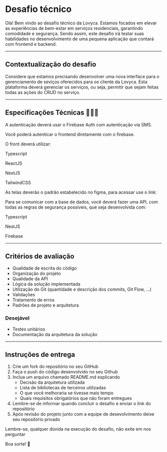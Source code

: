 # Desafio técnico

Olá! Bem vindo ao desafio técnico da Lovyca. Estamos focados em elevar as experiências de bem-estar em serviços residenciais, garantindo comodidade e segurança.
Sendo assim, este desafio irá testar suas habilidades no desenvolvimento de uma pequena aplicação que contará com frontend e backend.

---

## Contextualização do desafio

Considere que estamos precisando desenvolver uma nova interface para o gerenciamento de seviços oferecidos para os cliente da Lovyca. Esta plataforma deverá gerenciar os serviços, ou seja, permitir que sejam feitas todas as ações do CRUD no serviço.   

---

## Especificações Técnicas 🧑🏽‍💻

A autenticação deverá usar o Firebase Auth com autenticação via SMS.

Você poderá autenticar o frontend diretamente com o firebase.

O front deverá utilizar: 

Typescript

ReactJS

NextJS

TailwindCSS

As telas deverão o padrão estabelecido no figma, para acessar use o link: 

Para se comunicar com a base de dados, você deverá fazer uma API, com todas as regras de segurança possíveis, que seja desenvolvida com:

Typescript

NestJS

Firebase

---

## Critérios de avaliação

- Qualidade de escrita do código
- Organização do projeto
- Qualidade da API
- Lógica da solução implementada
- Utilização do Git (quantidade e descrição dos commits, Git Flow, ...)
- Validações
- Tratamento de erros
- Padrões de projeto e arquitetura

### Desejável

- Testes unitários
- Documentação da arquitetura da solução

---

## Instruções de entrega

1. Crie um fork do repositório no seu GitHub
2. Faça o push do código desenvolvido no seu Github
3. Inclua um arquivo chamado README.md explicando
    - Decisão da arquitetura utilizada
    - Lista de bibliotecas de terceiros utilizadas
    - O que você melhoraria se tivesse mais tempo
    - Quais requisitos obrigatórios que não foram entregues
4. Lembre-se de informar quando concluir o desafio e enviar o link do repositório
5. Após revisão do projeto junto com a equipe de desevolvimento deixe seu repositório privado

Lembre-se, qualquer dúvida na execução do desafio, não exite em nos perguntar

Boa sorte! 🚀